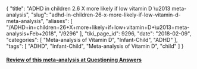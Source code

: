 {
    "title": "ADHD in children 2.6 X more likely if low vitamin D \u2013 meta-analysis",
    "slug": "adhd-in-children-26-x-more-likely-if-low-vitamin-d-meta-analysis",
    "aliases": [
        "/ADHD+in+children+26+X+more+likely+if+low+vitamin+D+\u2013+meta-analysis+Feb+2018",
        "/9296"
    ],
    "tiki_page_id": 9296,
    "date": "2018-02-09",
    "categories": [
        "Meta-analysis of Vitamin D",
        "Infant-Child",
        "ADHD"
    ],
    "tags": [
        "ADHD",
        "Infant-Child",
        "Meta-analysis of Vitamin D",
        "child"
    ]
}


#### [Review of this meta-analysis at Questioning Answers](https://questioning-answers.blogspot.com/2018/03/children-with-adhd-have-lower-serum-vitamin-d.html)